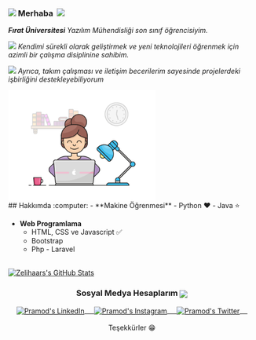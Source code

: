 ### <img src="https://github.com/rajput2107/rajput2107/blob/master/Assets/Hi.gif" width="29px"> Merhaba &nbsp;<img src="https://github.com/rajput2107/rajput2107/blob/master/Assets/Earth.gif" width="24px">
<em><b>Fırat Üniversitesi</b> Yazılım Mühendisliği son sınıf öğrencisiyim. 
  
<img src="https://github.com/rajput2107/rajput2107/blob/master/Assets/PC.gif" height="20px"/> Kendimi sürekli olarak geliştirmek ve yeni teknolojileri öğrenmek için azimli bir çalışma disiplinine sahibim.  
	

  
<img src="https://github.com/rajput2107/rajput2107/blob/master/Assets/Rocket.gif" height="18px"> Ayrıca, takım çalışması ve iletişim becerilerim sayesinde projelerdeki işbirliğini destekleyebiliyorum </em>

<img align="center" width="300px" src="https://github.com/Zelihaars/Zelihaars/blob/main/File/codegirl.gif"/>
 <br/>
## Hakkımda  :computer: 
- **Makine Öğrenmesi** 
	- Python ❤️
	- Java ⭐




- **Web Programlama**
	- HTML, CSS ve Javascript :white_check_mark:
	- Bootstrap
  - Php - Laravel<br/>
  <br/>




[![Zelihaars's GitHub Stats](https://github-readme-stats.vercel.app/api?username=Zelihaars&show_icons=true&theme=tokyonight)](https://github.com/Zelihaars)

 

<div align="center">
  <h3 align="center">Sosyal Medya Hesaplarım <img align="center" src="https://github.com/rajput2107/rajput2107/blob/master/Assets/Handshake.gif" height="33px" /></h3> 
</div>
<p align="center">
 <a href="https://www.linkedin.com/in/zelihaarslan23/" target="blank">
  <img align="center" alt="Pramod's LinkedIn" width="30px" src="https://www.vectorlogo.zone/logos/linkedin/linkedin-icon.svg" /> &nbsp; &nbsp;
 </a>
 <a href="https://www.instagram.com/ misszelis/" target="blank">
  <img align="center" alt="Pramod's Instagram" width="30px" src="https://www.vectorlogo.zone/logos/instagram/instagram-icon.svg" /> &nbsp; &nbsp;
 </a>
 <a href="https://twitter.com/misszelis23" target="blank">
  <img align="center" alt="Pramod's Twitter" width="30px" src="https://www.vectorlogo.zone/logos/twitter/twitter-official.svg" /> &nbsp; &nbsp;
 </a>

 </a> 
  <br/>
  <br/>
  Teşekkürler 😁<br/>
</p>

